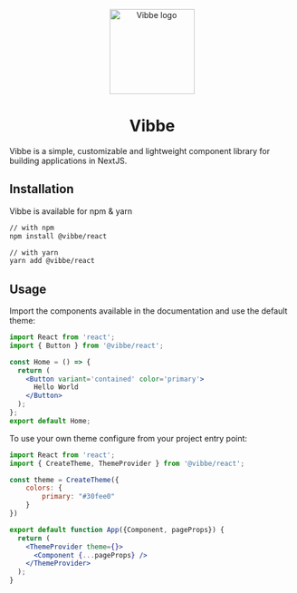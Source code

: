 <span></span>

<div align="center">
  <a href="https://github.com/gdvu/vibbe-react" rel="noopener" target="_blank"><img width="150" src="https://vibbe.s3.amazonaws.com/static/vibbe.png" alt="Vibbe logo"></a>
<h1 align="center">Vibbe</h1>
</div>

Vibbe is a simple, customizable and lightweight component library for building applications in NextJS.

## Installation

Vibbe is available for npm & yarn

```sh
// with npm
npm install @vibbe/react

// with yarn
yarn add @vibbe/react
```

## Usage

Import the components available in the documentation and use the default theme:

```jsx
import React from 'react';
import { Button } from '@vibbe/react';

const Home = () => {
  return (
    <Button variant='contained' color='primary'>
      Hello World
    </Button>
  );
};
export default Home;
```

To use your own theme configure from your project entry point:

```jsx
import React from 'react';
import { CreateTheme, ThemeProvider } from '@vibbe/react';

const theme = CreateTheme({
	colors: {
		primary: "#30fee0"
	}
})

export default function App({Component, pageProps}) {
  return (
    <ThemeProvider theme={}>
      <Component {...pageProps} />
    </ThemeProvider>
  );
}

```
